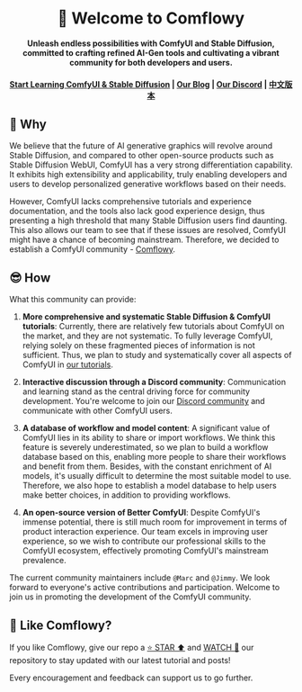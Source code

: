 <div align="center">
<h1>👋 Welcome to Comflowy</h1>
<p>
   <strong>Unleash endless possibilities with ComfyUI and Stable Diffusion, </strong>
   <br/>
   <strong>committed to crafting refined AI-Gen tools and cultivating a vibrant community for both developers and users.</strong>
</p>
<h4>
    <a href="https://comflowy.com">Start Learning ComfyUI & Stable Diffusion</a>
    <span> | </span>
    <a href="https://www.comflowy.com/blog">Our Blog</a>
    <span> | </span>
    <a href="https://discord.gg/xqB9VyEX">Our Discord</a>
    <span> | </span>
    <a href="https://github.com/6174/comflowy/blob/main/REAME-CN.md">中文版本</a>
</h4>
</div>

## 🤔 Why
We believe that the future of AI generative graphics will revolve around Stable Diffusion, and compared to other open-source products such as Stable Diffusion WebUI, ComfyUI has a very strong differentiation capability. It exhibits high extensibility and applicability, truly enabling developers and users to develop personalized generative workflows based on their needs.

However, ComfyUI lacks comprehensive tutorials and experience documentation, and the tools also lack good experience design, thus presenting a high threshold that many Stable Diffusion users find daunting. This also allows our team to see that if these issues are resolved, ComfyUI might have a chance of becoming mainstream. Therefore, we decided to establish a ComfyUI community - [Comflowy](https://www.comflowy.com/).

## 😎 How
What this community can provide:

1. **More comprehensive and systematic Stable Diffusion & ComfyUI tutorials**: Currently, there are relatively few tutorials about ComfyUI on the market, and they are not systematic. To fully leverage ComfyUI, relying solely on these fragmented pieces of information is not sufficient. Thus, we plan to study and systematically cover all aspects of ComfyUI in [our tutorials](https://www.comflowy.com/).

2. **Interactive discussion through a Discord community**: Communication and learning stand as the central driving force for community development. You're welcome to join our [Discord community](https://discord.gg/cj623WvcVx) and communicate with other ComfyUI users.

3. **A database of workflow and model content**: A significant value of ComfyUI lies in its ability to share or import workflows. We think this feature is severely underestimated, so we plan to build a workflow database based on this, enabling more people to share their workflows and benefit from them. Besides, with the constant enrichment of AI models, it's usually difficult to determine the most suitable model to use. Therefore, we also hope to establish a model database to help users make better choices, in addition to providing workflows.

4. **An open-source version of Better ComfyUI**: Despite ComfyUI's immense potential, there is still much room for improvement in terms of product interaction experience. Our team excels in improving user experience, so we wish to contribute our professional skills to the ComfyUI ecosystem, effectively promoting ComfyUI's mainstream prevalence.

The current community maintainers include `@Marc` and `@Jimmy`. We look forward to everyone's active contributions and participation. Welcome to join us in promoting the development of the ComfyUI community.

## 🥰 Like Comflowy?
If you like Comflowy, give our repo a [⭐ STAR ⬆️](https://github.com/6174/comflowy) and [WATCH 👀](https://github.com/6174/comflowy/subscription) our repository to stay updated with our latest tutorial and posts!

Every encouragement and feedback can support us to go further.
